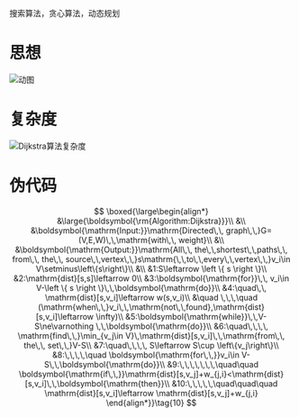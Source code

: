 搜索算法，贪心算法，动态规划

# 思想

![动图](pic/Dijkstra算法动图.gif)

# 复杂度

![Dijkstra算法复杂度](pic/Dijkstra算法复杂度.png)

# 伪代码

$$
\boxed{\large\begin{align*} &\large{\boldsymbol{\rm{Algorithm:Dijkstra}}}\\ &\\ &\boldsymbol{\mathrm{Input:}}\mathrm{Directed\,\, graph\,\,}G=(V,E,W)\,\,\mathrm{with\,\, weight}\\ &\\ &\boldsymbol{\mathrm{Output:}}\mathrm{All\,\, the\,\,shortest\,\,paths\,\, from\,\, the\,\, source\,\,vertex\,\,}s\mathrm{\,\,to\,\,every\,\,vertex\,\,}v_i\in V\setminus\left\{s\right\}\\ &\\ &1:S\leftarrow \left \{ s \right \}\\ &2:\mathrm{dist}[s,s]\leftarrow 0\\ &3:\boldsymbol{\mathrm{for}}\,\, v_i\in V-\left \{ s \right \}\,\,\boldsymbol{\mathrm{do}}\\ &4:\quad\,\, \mathrm{dist}[s,v_i]\leftarrow w(s,v_i)\\ &\quad \,\,\,\quad (\mathrm{when\,\,}v_i\,\,\mathrm{not\,\,found},\mathrm{dist}[s,v_i]\leftarrow \infty)\\ &5:\boldsymbol{\mathrm{while}}\,\,V-S\ne\varnothing \,\,\boldsymbol{\mathrm{do}}\\ &6:\quad\,\,\,\, \mathrm{find\,\,}\min_{v_j\in V}\,\mathrm{dist}[s,v_i]\,\,\mathrm{from\,\, the\,\, set\,\,}V-S\\ &7:\quad\,\,\,\, S\leftarrow S\cup \left\{v_j\right\}\\ &8:\,\,\,\,\quad \boldsymbol{\mathrm{for\,\,}}v_i\in V-S\,\,\boldsymbol{\mathrm{do}}\\ &9:\,\,\,\,\,\,\,\quad\quad \boldsymbol{\mathrm{if\,\,}}\mathrm{dist}[s,v_j]+w_{j,i}<\mathrm{dist}[s,v_i]\,\,\boldsymbol{\mathrm{then}}\\ &10:\,\,\,\,\,\quad\quad\quad \mathrm{dist}[s,v_i]\leftarrow \mathrm{dist}[s,v_j]+w_{j,i} \end{align*}}\tag{10}
$$



